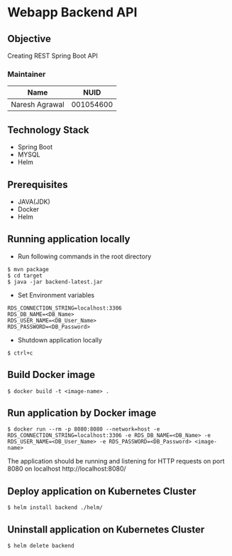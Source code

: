 # Webapp Backend API

## Objective
Creating REST Spring Boot API

### Maintainer 
<table>
    <thead>
      <tr>
        <th>Name</th>
        <th>NUID</th>
      </tr>
    </thead>
    <tbody>
        <tr>
            <td>Naresh Agrawal</td>
            <td>001054600</td>
        </tr>
    </tbody>
</table>

## Technology Stack
* Spring Boot
* MYSQL 
* Helm

## Prerequisites
* JAVA(JDK)
* Docker
* Helm

## Running application locally
- Run following commands in the root directory
```
$ mvn package
$ cd target
$ java -jar backend-latest.jar
```
- Set Environment variables
```
RDS_CONNECTION_STRING=localhost:3306
RDS_DB_NAME=<DB_Name>
RDS_USER_NAME=<DB_User_Name>
RDS_PASSWORD=<DB_Password>
```

* Shutdown application locally
```
$ ctrl+c
```

## Build Docker image
```
$ docker build -t <image-name> .
```

## Run application by Docker image
```
$ docker run --rm -p 8080:8080 --network=host -e RDS_CONNECTION_STRING=localhost:3306 -e RDS_DB_NAME=<DB_Name> -e RDS_USER_NAME=<DB_User_Name> -e RDS_PASSWORD=<DB_Password> <image-name>
```
The application should be running and listening for HTTP requests on port 8080 on localhost
http://localhost:8080/

## Deploy application on Kubernetes Cluster
```
$ helm install backend ./helm/
```

## Uninstall application on Kubernetes Cluster
```
$ helm delete backend
```
